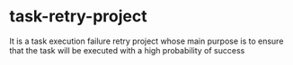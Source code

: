 # task-retry-project
It is a task execution failure retry project whose main purpose is to ensure that the task will be executed with a high probability of success
